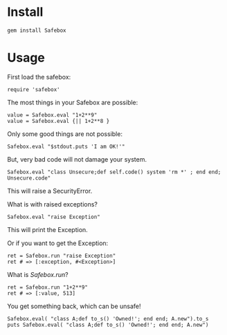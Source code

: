 Install
=======

	gem install Safebox

Usage
=====

First load the safebox:

	require 'safebox'

The most things in your Safebox are possible:

	value = Safebox.eval "1+2**9"
	value = Safebox.eval {|| 1+2**8 }

Only some good things are not possible:

	Safebox.eval "$stdout.puts 'I am OK!'"

But, very bad code will not damage your system.

	Safebox.eval "class Unsecure;def self.code() system 'rm *' ; end end; Unsecure.code"

This will raise a SecurityError.

What is with raised exceptions?

	Safebox.eval "raise Exception"

This will print the Exception.

Or if you want to get the Exception:

	ret = Safebox.run "raise Exception"
	ret # => [:exception, #<Exception>]

What is *Safebox.run*?

	ret = Safebox.run "1+2**9"
	ret # => [:value, 513]

You get something back, which can be unsafe!

	Safebox.eval( "class A;def to_s() 'Owned!'; end end; A.new").to_s
	puts Safebox.eval( "class A;def to_s() 'Owned!'; end end; A.new")
